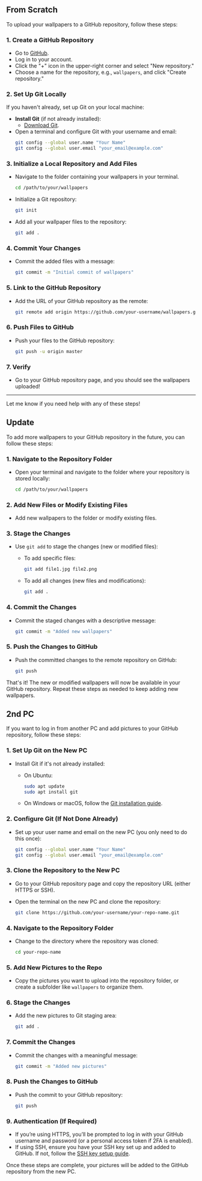
## From Scratch
To upload your wallpapers to a GitHub repository, follow these steps:

### 1. Create a GitHub Repository
- Go to [GitHub](https://github.com).
- Log in to your account.
- Click the "+" icon in the upper-right corner and select "New repository."
- Choose a name for the repository, e.g., `wallpapers`, and click "Create repository."

### 2. Set Up Git Locally
If you haven't already, set up Git on your local machine:
- **Install Git** (if not already installed):
  - [Download Git](https://git-scm.com/downloads).
- Open a terminal and configure Git with your username and email:
  ```bash
  git config --global user.name "Your Name"
  git config --global user.email "your_email@example.com"
  ```

### 3. Initialize a Local Repository and Add Files
- Navigate to the folder containing your wallpapers in your terminal.
  ```bash
  cd /path/to/your/wallpapers
  ```
- Initialize a Git repository:
  ```bash
  git init
  ```
- Add all your wallpaper files to the repository:
  ```bash
  git add .
  ```

### 4. Commit Your Changes
- Commit the added files with a message:
  ```bash
  git commit -m "Initial commit of wallpapers"
  ```

### 5. Link to the GitHub Repository
- Add the URL of your GitHub repository as the remote:
  ```bash
  git remote add origin https://github.com/your-username/wallpapers.git
  ```

### 6. Push Files to GitHub
- Push your files to the GitHub repository:
  ```bash
  git push -u origin master
  ```

### 7. Verify
- Go to your GitHub repository page, and you should see the wallpapers uploaded!

---

Let me know if you need help with any of these steps!
## Update

To add more wallpapers to your GitHub repository in the future, you can follow these steps:

### 1. Navigate to the Repository Folder

- Open your terminal and navigate to the folder where your repository is stored locally:
    
    ```bash
    cd /path/to/your/wallpapers
    ```
    

### 2. Add New Files or Modify Existing Files

- Add new wallpapers to the folder or modify existing files.

### 3. Stage the Changes

- Use `git add` to stage the changes (new or modified files):
    - To add specific files:
        
        ```bash
        git add file1.jpg file2.png
        ```
        
    - To add all changes (new files and modifications):
        
        ```bash
        git add .
        ```
        

### 4. Commit the Changes

- Commit the staged changes with a descriptive message:
    
    ```bash
    git commit -m "Added new wallpapers"
    ```
    

### 5. Push the Changes to GitHub

- Push the committed changes to the remote repository on GitHub:
    
    ```bash
    git push
    ```
    

That's it! The new or modified wallpapers will now be available in your GitHub repository. Repeat these steps as needed to keep adding new wallpapers.


## 2nd PC

If you want to log in from another PC and add pictures to your GitHub repository, follow these steps:

### 1. Set Up Git on the New PC

- Install Git if it's not already installed:
    - On Ubuntu:
        
        ```bash
        sudo apt update
        sudo apt install git
        ```
        
    - On Windows or macOS, follow the [Git installation guide](https://git-scm.com/book/en/v2/Getting-Started-Installing-Git).

### 2. Configure Git (If Not Done Already)

- Set up your user name and email on the new PC (you only need to do this once):
    
    ```bash
    git config --global user.name "Your Name"
    git config --global user.email "your_email@example.com"
    ```
    

### 3. Clone the Repository to the New PC

- Go to your GitHub repository page and copy the repository URL (either HTTPS or SSH).
- Open the terminal on the new PC and clone the repository:
    
    ```bash
    git clone https://github.com/your-username/your-repo-name.git
    ```
    

### 4. Navigate to the Repository Folder

- Change to the directory where the repository was cloned:
    
    ```bash
    cd your-repo-name
    ```
    

### 5. Add New Pictures to the Repo

- Copy the pictures you want to upload into the repository folder, or create a subfolder like `wallpapers` to organize them.

### 6. Stage the Changes

- Add the new pictures to Git staging area:
    
    ```bash
    git add .
    ```
    

### 7. Commit the Changes

- Commit the changes with a meaningful message:
    
    ```bash
    git commit -m "Added new pictures"
    ```
    

### 8. Push the Changes to GitHub

- Push the commit to your GitHub repository:
    
    ```bash
    git push
    ```
    

### 9. Authentication (If Required)

- If you’re using HTTPS, you’ll be prompted to log in with your GitHub username and password (or a personal access token if 2FA is enabled).
- If using SSH, ensure you have your SSH key set up and added to GitHub. If not, follow the [SSH key setup guide](https://docs.github.com/en/github/authenticating-to-github/connecting-to-github-with-ssh).

Once these steps are complete, your pictures will be added to the GitHub repository from the new PC.